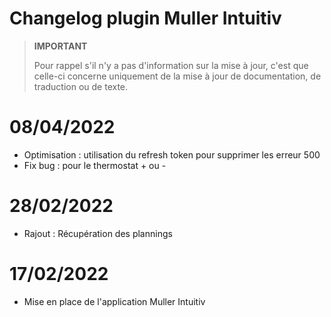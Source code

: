 # Changelog plugin Muller Intuitiv

>**IMPORTANT**
>
>Pour rappel s'il n'y a pas d'information sur la mise à jour, c'est que celle-ci concerne uniquement de la mise à jour de documentation, de traduction ou de texte.

# 08/04/2022
- Optimisation : utilisation du refresh token pour supprimer les erreur 500
- Fix bug : pour le thermostat + ou -

# 28/02/2022
- Rajout : Récupération des plannings

# 17/02/2022
- Mise en place de l'application Muller Intuitiv
